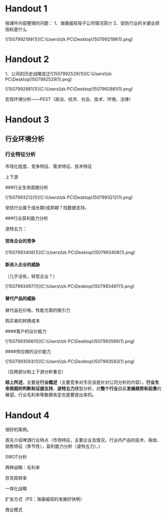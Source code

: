 # Handout 1

按课件内容整理的问题：
1、海康威视母子公司情况简介
2、安防行业的关键业绩指标是什么

![1507992199(1)](C:\Users\lzk PC\Desktop\1507992199(1).png)



# Handout 2

1、公司的历史战略变迁![1507992529(1)](C:\Users\lzk PC\Desktop\1507992529(1).png)



![1507992881(1)](C:\Users\lzk PC\Desktop\1507992881(1).png)

宏观环境分析——PEST（政治、经济、社会、技术、环境、法律）

# Handout 3

## 行业环境分析

### 行业特征分析

市场化程度、竞争特征、需求特征、技术特征

上下游

###行业生命周期分析

![1507993212(1)](C:\Users\lzk PC\Desktop\1507993212(1).png)

安防行业属于成长期/成熟期？找数据支持。

###行业获利能力分析

波特五力：

#### 现有企业的竞争

![1507993408(1)](C:\Users\lzk PC\Desktop\1507993408(1).png)

#### 新进入企业的威胁

（几乎没有，转型企业？）

![1507993497(1)](C:\Users\lzk PC\Desktop\1507993497(1).png)

#### 替代产品的威胁

替代品在价格、性能方面的吸引力

购买者的转换成本

####客户的议价能力

![1507993566(1)](C:\Users\lzk PC\Desktop\1507993566(1).png)

####供应商的议价能力

![1507993593(1)](C:\Users\lzk PC\Desktop\1507993593(1).png)

（后两部分和上下游分析重合）

**综上所述**，主要是**行业概述**（主要竞争对手应该是针对公司分析的内容），**行业生命周期的判断和证据支持**，**波特五力**模型分析，对**整个行业**目前**发展趋势和前景**的展望。行业毛利率等数据肯定也是要提出来的。

# Handout 4

很好的案例。

首先介绍啤酒行业特点（市场特征，主要企业及情况，行业内产品的技术、税收、销售特征（季节性），盈利能力分析（波特五力），）

SWOT分析

两种战略：毛利率

存货周转率

一体化战略

扩张方式（PS：海康威视的发展好快啊）

商业模式

